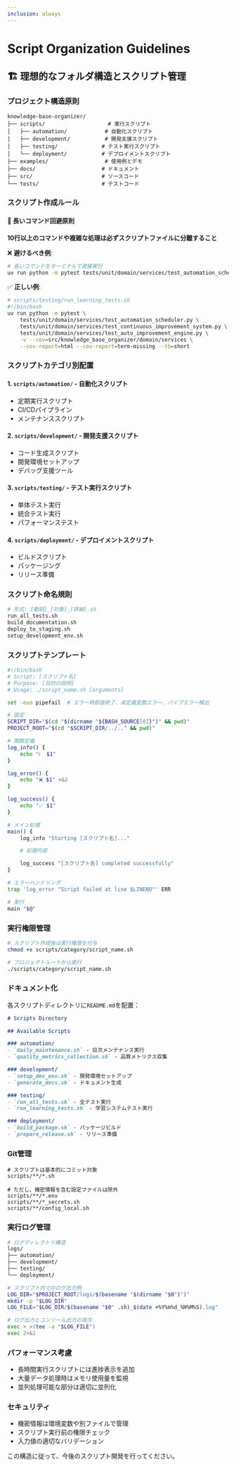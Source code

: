 ```yaml
---
inclusion: always
---
```


# Script Organization Guidelines

## 🏗️ 理想的なフォルダ構造とスクリプト管理

### プロジェクト構造原則

```
knowledge-base-organizer/
├── scripts/                    # 実行スクリプト
│   ├── automation/            # 自動化スクリプト
│   ├── development/           # 開発支援スクリプト
│   ├── testing/              # テスト実行スクリプト
│   └── deployment/           # デプロイメントスクリプト
├── examples/                  # 使用例とデモ
├── docs/                     # ドキュメント
├── src/                      # ソースコード
└── tests/                    # テストコード
```

### スクリプト作成ルール

#### 🚨 長いコマンド回避原則

**10行以上のコマンドや複雑な処理は必ずスクリプトファイルに分離すること**

❌ **避けるべき例**:

```bash
# 長いコマンドをターミナルで直接実行
uv run python -m pytest tests/unit/domain/services/test_automation_scheduler.py tests/unit/domain/services/test_continuous_improvement_system.py tests/unit/domain/services/test_auto_improvement_engine.py -v --cov=src/knowledge_base_organizer/domain/services --cov-report=html --cov-report=term-missing --tb=short
```

✅ **正しい例**:

```bash
# scripts/testing/run_learning_tests.sh
#!/bin/bash
uv run python -m pytest \
    tests/unit/domain/services/test_automation_scheduler.py \
    tests/unit/domain/services/test_continuous_improvement_system.py \
    tests/unit/domain/services/test_auto_improvement_engine.py \
    -v --cov=src/knowledge_base_organizer/domain/services \
    --cov-report=html --cov-report=term-missing --tb=short
```

### スクリプトカテゴリ別配置

#### 1. `scripts/automation/` - 自動化スクリプト

- 定期実行スクリプト
- CI/CDパイプライン
- メンテナンススクリプト

#### 2. `scripts/development/` - 開発支援スクリプト

- コード生成スクリプト
- 開発環境セットアップ
- デバッグ支援ツール

#### 3. `scripts/testing/` - テスト実行スクリプト

- 単体テスト実行
- 統合テスト実行
- パフォーマンステスト

#### 4. `scripts/deployment/` - デプロイメントスクリプト

- ビルドスクリプト
- パッケージング
- リリース準備

### スクリプト命名規則

```bash
# 形式: [動詞]_[対象]_[詳細].sh
run_all_tests.sh
build_documentation.sh
deploy_to_staging.sh
setup_development_env.sh
```

### スクリプトテンプレート

```bash
#!/bin/bash
# Script: [スクリプト名]
# Purpose: [目的の説明]
# Usage: ./script_name.sh [arguments]

set -euo pipefail  # エラー時即座終了、未定義変数エラー、パイプエラー検出

# 設定
SCRIPT_DIR="$(cd "$(dirname "${BASH_SOURCE[0]}")" && pwd)"
PROJECT_ROOT="$(cd "$SCRIPT_DIR/../.." && pwd)"

# 関数定義
log_info() {
    echo "ℹ️  $1"
}

log_error() {
    echo "❌ $1" >&2
}

log_success() {
    echo "✅ $1"
}

# メイン処理
main() {
    log_info "Starting [スクリプト名]..."

    # 処理内容

    log_success "[スクリプト名] completed successfully"
}

# エラーハンドリング
trap 'log_error "Script failed at line $LINENO"' ERR

# 実行
main "$@"
```

### 実行権限管理

```bash
# スクリプト作成後は実行権限を付与
chmod +x scripts/category/script_name.sh

# プロジェクトルートから実行
./scripts/category/script_name.sh
```

### ドキュメント化

各スクリプトディレクトリに`README.md`を配置：

```markdown
# Scripts Directory

## Available Scripts

### automation/
- `daily_maintenance.sh` - 日次メンテナンス実行
- `quality_metrics_collection.sh` - 品質メトリクス収集

### development/
- `setup_dev_env.sh` - 開発環境セットアップ
- `generate_docs.sh` - ドキュメント生成

### testing/
- `run_all_tests.sh` - 全テスト実行
- `run_learning_tests.sh` - 学習システムテスト実行

### deployment/
- `build_package.sh` - パッケージビルド
- `prepare_release.sh` - リリース準備
```

### Git管理

```gitignore
# スクリプトは基本的にコミット対象
scripts/**/*.sh

# ただし、機密情報を含む設定ファイルは除外
scripts/**/*.env
scripts/**/*_secrets.sh
scripts/**/config_local.sh
```

### 実行ログ管理

```bash
# ログディレクトリ構造
logs/
├── automation/
├── development/
├── testing/
└── deployment/

# スクリプト内でのログ出力例
LOG_DIR="$PROJECT_ROOT/logs/$(basename "$(dirname "$0")")"
mkdir -p "$LOG_DIR"
LOG_FILE="$LOG_DIR/$(basename "$0" .sh)_$(date +%Y%m%d_%H%M%S).log"

# ログ出力とコンソール出力の両方
exec > >(tee -a "$LOG_FILE")
exec 2>&1
```

### パフォーマンス考慮

- 長時間実行スクリプトには進捗表示を追加
- 大量データ処理時はメモリ使用量を監視
- 並列処理可能な部分は適切に並列化

### セキュリティ

- 機密情報は環境変数や別ファイルで管理
- スクリプト実行前の権限チェック
- 入力値の適切なバリデーション

この構造に従って、今後のスクリプト開発を行ってください。
